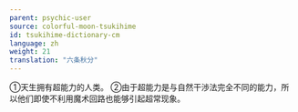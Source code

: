 ```yaml
---
parent: psychic-user
source: colorful-moon-tsukihime
id: tsukihime-dictionary-cm
language: zh
weight: 21
translation: "六条秋分"
---
```


①天生拥有超能力的人类。
②由于超能力是与自然干渉法完全不同的能力，所以他们即使不利用魔术回路也能够引起超常现象。
